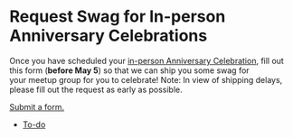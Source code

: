 # Request Swag for In-person Anniversary Celebrations

Once you have scheduled your [in-person Anniversary Celebration](https://make.wordpress.org/community/handbook/meetup-organizer/anniversary-celebrations/#organizing-an-in-person-celebration), fill out this form (**before May 5**) so that we can ship you some swag for your meetup group for you to celebrate! Note: In view of shipping delays, please fill out the request as early as possible.

[Submit a form.](https://make.wordpress.org/community/handbook/meetup-organizer/event-formats/anniversary-celebrations/request-swag-for-in-person-anniversary-celebrations/)

*   [To-do](# "To-do")